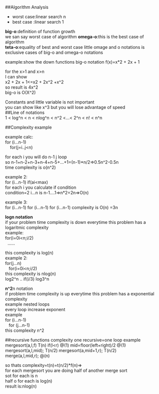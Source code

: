 ##Algorithm Analysis
* worst case:linear search n
* best case :linear search 1

**big-o**:definition of function growth  
we san say worst case of algorithm
**omega-o**:this is the best case of algorithm  
**teta-o**:equality of best and worst case
little omage and o notations is exclusive cases of big-o and omega-o notations  

example:show the down functions big-o notation
f(x)=x*2 + 2x + 1 

for the x>1 and x>n  
I can show  
x2 + 2x + 1<=x2 + 2x^2 +x^2  
so result is 4x^2   
big-o is O(X^2)  

Constants and little variable is not important  
you can show like x^3 but you will lose advantage of speed  
##Line of notations  
1 < log^n < n < nlog^n < n^2 <...< 2^n < n! < n^n

##Complexity example

example calc:  
for (i...n-1)  
&nbsp;&nbsp;&nbsp;&nbsp;for(j=i..j<n)  

for each i you will do n-1 j loop  
so n-1+n-2+n-3+n-4+n-5+...+1=(n-1)*n/2=>0.5n^2-0.5n  
time complexity is o(n^2)

example 2:  
for (i...n-1)
    if(ai<max)  
for each i you calculate if condition  
condition=2
i...n is n-1....1=>n*2=2n=>O(n)  

example 3:  
for (i...n-1)
for (i...n-1)
for (i...n-1)
complexity is O(n) =3n

**logn notation**   
if your problem time complexity is down everytime this problem has a logaritmic complexity  
example:  
for(i=0i<n;i/2)  
&nbsp;&nbsp;......

this complexity is log(n)  
example 2:  
for(j...n)  
&nbsp;&nbsp;&nbsp;for(i=0i<n;i/2)    
this complexity is nlog(n)  
log2^n .. if(i/3) log3^n

**n^2**n notation  
if problem time complexity is up everytime this problem has a exponential complexity  
 example nested loops  
 every loop increase exponent  
 example  
 for (i...n-1)  
 &nbsp;&nbsp;&nbsp;for (j...n-1)  
 this complexity n^2

##recursive functions complexity 
one recursive=one loop
example
mergesort(a,l,f)  T(n)
if(l<r)  @(1)
 mid=floor(left+right)/2 @(1)  
 mergesort(a,l,mid);  T(n/2)
 mergesort(a,mid+1,r);  T(n/2)  
 merge(a,l,mid,r); @(n)
 
so thats complexity=t(n)=t(n/2)*f(n)=>  
for each mergesort you are doing half of another merge sort  
sot for each is n  
half o for each is log(n)  
result is:nlog(n)  